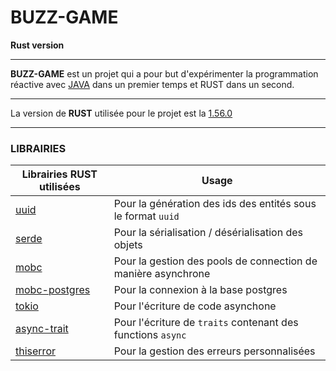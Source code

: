 # BUZZ-GAME

__Rust version__
___________

**BUZZ-GAME** est un projet qui a pour but d'expérimenter la programmation réactive avec [JAVA](https://github.com/henriSedjame/BuzzGame.git) dans un premier temps et RUST dans un second.

---
La version de **RUST** utilisée pour le projet est la [1.56.0](https://blog.rust-lang.org/2021/10/21/Rust-1.56.0.html)

-----

### **LIBRAIRIES**

Librairies RUST utilisées                                              | Usage
---------------------------------------------------------------------- | ------------
[uuid](https://crates.io/crates/uuid)                                  | Pour la génération des ids des entités sous le format `uuid`
[serde](https://crates.io/crates/serde)                                | Pour la sérialisation / désérialisation des objets
[mobc](https://crates.io/crates/mobc)                                  | Pour la gestion des pools de connection de manière asynchrone
[mobc-postgres](https://crates.io/crates/mobc-postgres)                | Pour la connexion à la base postgres
[tokio](https://crates.io/crates/tokio)                                | Pour l'écriture de code asynchone
[async-trait](https://crates.io/crates/async-trait)                    | Pour l'écriture de `traits` contenant des functions `async`
[thiserror](https://crates.io/crates/thiserror)                        | Pour la gestion des erreurs personnalisées



